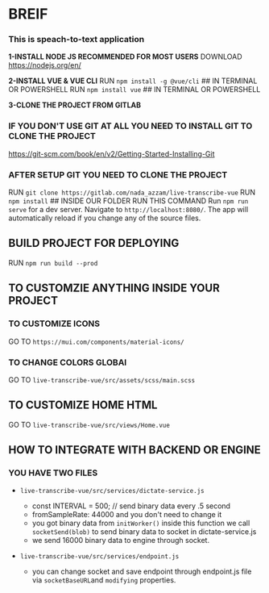 <!-- HOW TO SET UP FRONTEND ENV -->

# BREIF

### **This is speach-to-text application**

**1-INSTALL NODE JS RECOMMENDED FOR MOST USERS**
DOWNLOAD https://nodejs.org/en/

**2-INSTALL VUE & VUE CLI**
RUN `npm install -g @vue/cli` ## IN TERMINAL OR POWERSHELL
RUN `npm install vue` ## IN TERMINAL OR POWERSHELL

**3-CLONE THE PROJECT FROM GITLAB**

### IF YOU DON'T USE GIT AT ALL YOU NEED TO INSTALL GIT TO CLONE THE PROJECT

https://git-scm.com/book/en/v2/Getting-Started-Installing-Git

### AFTER SETUP GIT YOU NEED TO CLONE THE PROJECT

RUN `git clone https://gitlab.com/nada_azzam/live-transcribe-vue`
RUN `npm install` ## INSIDE OUR FOLDER RUN THIS COMMAND
Run `npm run serve` for a dev server. Navigate to `http://localhost:8080/`. The app will automatically reload if you change any of the source files.

## BUILD PROJECT FOR DEPLOYING

RUN `npm run build --prod`

## TO CUSTOMZIE ANYTHING INSIDE YOUR PROJECT
### TO CUSTOMIZE ICONS

GO TO `https://mui.com/components/material-icons/`

### TO CHANGE COLORS GLOBAl

GO TO `live-transcribe-vue/src/assets/scss/main.scss`

## TO CUSTOMIZE HOME HTML

GO TO `live-transcribe-vue/src/views/Home.vue`

## HOW TO INTEGRATE WITH BACKEND OR ENGINE

### YOU HAVE TWO FILES

- `live-transcribe-vue/src/services/dictate-service.js`
  - const INTERVAL = 500; // send binary data every .5 second
  - fromSampleRate: 44000 and you don't need to change it
  - you got binary data from `initWorker()` inside this function we call `socketSend(blob)` to send binary data to socket in dictate-service.js
  - we send 16000 binary data to engine through socket.
  
- `live-transcribe-vue/src/services/endpoint.js`
  - you can change socket and save endpoint through endpoint.js file via `socketBaseURL`and `modifying` properties.
